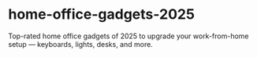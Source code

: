 # home-office-gadgets-2025
Top-rated home office gadgets of 2025 to upgrade your work-from-home setup — keyboards, lights, desks, and more.
